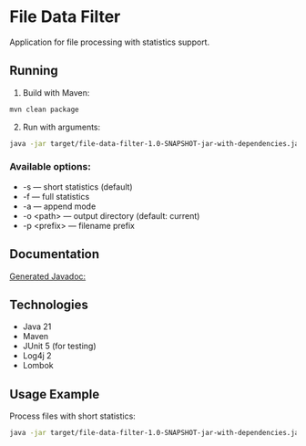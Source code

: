 # File Data Filter

Application for file processing with statistics support.

## Running

1. Build with Maven:
```sh
mvn clean package
```

2. Run with arguments:
```sh
java -jar target/file-data-filter-1.0-SNAPSHOT-jar-with-dependencies.jar (-s | -f) [-a] [-o <path>] [-p <prefix>] <input_files>...
```

### Available options:
- -s — short statistics (default)
- -f — full statistics
- -a — append mode
- -o \<path\> — output directory (default: current)
- -p \<prefix\> — filename prefix

## Documentation

[Generated Javadoc:](https://AldarOchirovShift.github.io/FileDataFilter/)

## Technologies

- Java 21
- Maven
- JUnit 5 (for testing)
- Log4j 2
- Lombok

## Usage Example

Process files with short statistics:
```sh
java -jar target/file-data-filter-1.0-SNAPSHOT-jar-with-dependencies.jar -s -o ./output input1.txt input2.txt
```
